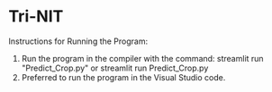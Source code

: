 # Tri-NIT
Instructions for Running the Program:

1. Run the program in the compiler with the command: streamlit run "Predict_Crop.py" or streamlit run Predict_Crop.py
2. Preferred to run the program in the Visual Studio code.
